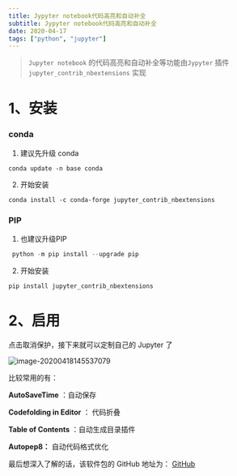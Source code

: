```yaml
---
title: Jypyter notebook代码高亮和自动补全
subtitle: Jypyter notebook代码高亮和自动补全
date: 2020-04-17
tags: ["python", "jupyter"]
---
```



>  `Jupyter notebook` 的代码高亮和自动补全等功能由`Jypyter` 插件`jupyter_contrib_nbextensions` 实现

# 1、安装 

### conda 

1. 建议先升级 conda

```shell
conda update -n base conda
```

2. 开始安装

```shell
conda install -c conda-forge jupyter_contrib_nbextensions
```

###  PIP

1. 也建议升级PIP

```python
 python -m pip install --upgrade pip
```

2. 开始安装

```shell
pip install jupyter_contrib_nbextensions
```



# 2、启用

点击取消保护，接下来就可以定制自己的 Jupyter 了

![image-20200418145537079](${images}/image-20200418145537079.png)

比较常用的有：

**AutoSaveTime**  ：自动保存

**Codefolding in Editor** ： 代码折叠

**Table of Contents** ：自动生成目录插件

**Autopep8：** 自动代码格式优化



最后想深入了解的话，该软件包的 GitHub 地址为： [GitHub](https://github.com/ipython-contrib/jupyter_contrib_nbextensions)